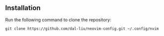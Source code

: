## Installation

Run the following command to clone the repository:

```git clone https://github.com/dal-liu/neovim-config.git ~/.config/nvim```
